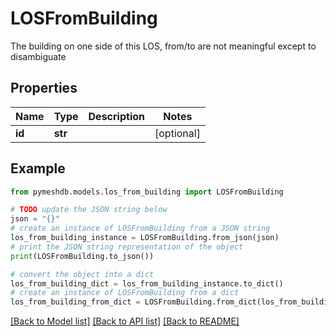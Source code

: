 # LOSFromBuilding

The building on one side of this LOS, from/to are not meaningful except to disambiguate

## Properties

Name | Type | Description | Notes
------------ | ------------- | ------------- | -------------
**id** | **str** |  | [optional] 

## Example

```python
from pymeshdb.models.los_from_building import LOSFromBuilding

# TODO update the JSON string below
json = "{}"
# create an instance of LOSFromBuilding from a JSON string
los_from_building_instance = LOSFromBuilding.from_json(json)
# print the JSON string representation of the object
print(LOSFromBuilding.to_json())

# convert the object into a dict
los_from_building_dict = los_from_building_instance.to_dict()
# create an instance of LOSFromBuilding from a dict
los_from_building_from_dict = LOSFromBuilding.from_dict(los_from_building_dict)
```
[[Back to Model list]](../README.md#documentation-for-models) [[Back to API list]](../README.md#documentation-for-api-endpoints) [[Back to README]](../README.md)


